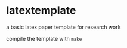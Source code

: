 latextemplate
=============

a basic latex paper template for research work

compile the template with `make`
